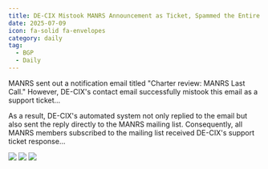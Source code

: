 ```yaml
---
title: DE-CIX Mistook MANRS Announcement as Ticket, Spammed the Entire Mailing List
date: 2025-07-09
icon: fa-solid fa-envelopes
category: daily
tag:
  - BGP
  - Daily
---
```


MANRS sent out a notification email titled "Charter review: MANRS Last Call." However, DE-CIX's contact email successfully mistook this email as a support ticket...

As a result, DE-CIX's automated system not only replied to the email but also sent the reply directly to the MANRS mailing list. Consequently, all MANRS members subscribed to the mailing list received DE-CIX's support ticket response...

![](https://s3.pysio.online/cdn-cgi/image/f=avif,onerror=redirect,slow-connection-quality=50/https://s3.pysio.online/pysioimages/decix1.png)
![](https://s3.pysio.online/cdn-cgi/image/f=avif,onerror=redirect,slow-connection-quality=50/https://s3.pysio.online/pysioimages/decix2.png)
![](https://s3.pysio.online/cdn-cgi/image/f=avif,onerror=redirect,slow-connection-quality=50/https://s3.pysio.online/pysioimages/decix3.png)
